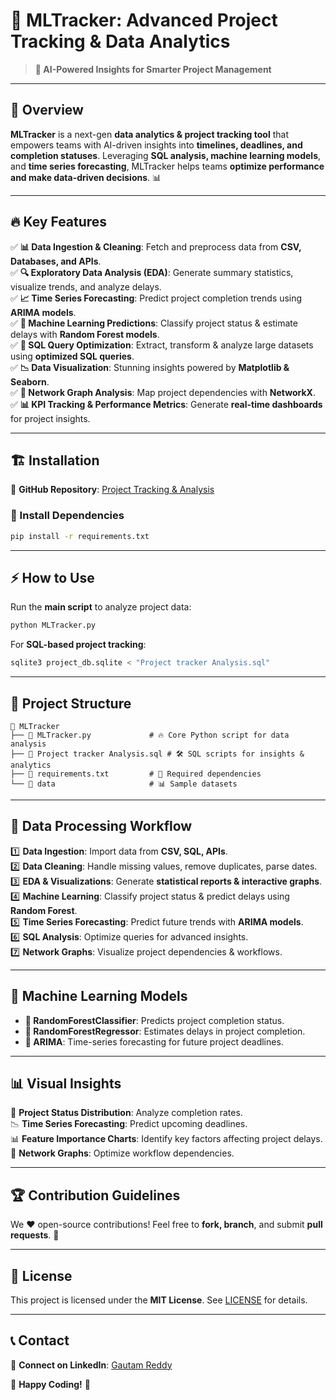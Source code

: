 # 🚀 MLTracker: Advanced Project Tracking & Data Analytics

> **📌 AI-Powered Insights for Smarter Project Management**

---

## 🌟 Overview
**MLTracker** is a next-gen **data analytics & project tracking tool** that empowers teams with AI-driven insights into **timelines, deadlines, and completion statuses**. Leveraging **SQL analysis, machine learning models**, and **time series forecasting**, MLTracker helps teams **optimize performance and make data-driven decisions**. 📊

---

## 🔥 Key Features

✅ **📊 Data Ingestion & Cleaning**: Fetch and preprocess data from **CSV, Databases, and APIs**.  
✅ **🔍 Exploratory Data Analysis (EDA)**: Generate summary statistics, visualize trends, and analyze delays.  
✅ **📈 Time Series Forecasting**: Predict project completion trends using **ARIMA models**.  
✅ **🤖 Machine Learning Predictions**: Classify project status & estimate delays with **Random Forest models**.  
✅ **📌 SQL Query Optimization**: Extract, transform & analyze large datasets using **optimized SQL queries**.  
✅ **📉 Data Visualization**: Stunning insights powered by **Matplotlib & Seaborn**.  
✅ **🔗 Network Graph Analysis**: Map project dependencies with **NetworkX**.  
✅ **📊 KPI Tracking & Performance Metrics**: Generate **real-time dashboards** for project insights.

---

## 🏗 Installation

🔗 **GitHub Repository**: [Project Tracking & Analysis](https://github.com/reddygautam98/Project-Tracking-Analysis)

### 🚀 Install Dependencies
```sh
pip install -r requirements.txt
```

---

## ⚡ How to Use

Run the **main script** to analyze project data:
```sh
python MLTracker.py
```

For **SQL-based project tracking**:
```sh
sqlite3 project_db.sqlite < "Project tracker Analysis.sql"
```

---

## 📂 Project Structure
```
📂 MLTracker
├── 📜 MLTracker.py             # 🔥 Core Python script for data analysis
├── 📜 Project tracker Analysis.sql # 🛠 SQL scripts for insights & analytics
├── 📜 requirements.txt         # 📌 Required dependencies
└── 📂 data                     # 📊 Sample datasets
```

---

## 🔄 Data Processing Workflow
1️⃣ **Data Ingestion**: Import data from **CSV, SQL, APIs**.  
2️⃣ **Data Cleaning**: Handle missing values, remove duplicates, parse dates.  
3️⃣ **EDA & Visualizations**: Generate **statistical reports & interactive graphs**.  
4️⃣ **Machine Learning**: Classify project status & predict delays using **Random Forest**.  
5️⃣ **Time Series Forecasting**: Predict future trends with **ARIMA models**.  
6️⃣ **SQL Analysis**: Optimize queries for advanced insights.  
7️⃣ **Network Graphs**: Visualize project dependencies & workflows.  

---

## 🤖 Machine Learning Models
- **📌 RandomForestClassifier**: Predicts project completion status.
- **📌 RandomForestRegressor**: Estimates delays in project completion.
- **📌 ARIMA**: Time-series forecasting for future project deadlines.

---

## 📊 Visual Insights
📌 **Project Status Distribution**: Analyze completion rates.  
📉 **Time Series Forecasting**: Predict upcoming deadlines.  
📊 **Feature Importance Charts**: Identify key factors affecting project delays.  
🔗 **Network Graphs**: Optimize workflow dependencies.  

---

## 🏆 Contribution Guidelines

We ❤️ open-source contributions! Feel free to **fork, branch**, and submit **pull requests**. 🚀

---

## 📜 License
This project is licensed under the **MIT License**. See [LICENSE](LICENSE) for details.

---

## 📞 Contact

🔗 **Connect on LinkedIn**: [Gautam Reddy](https://www.linkedin.com/in/gautam-reddy-359594261/)  
 

🚀 **Happy Coding!** 🎯
